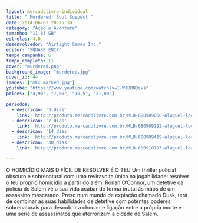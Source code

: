 ```yaml
---
layout: mercadolivre-individual
title: " Murdered: Soul Suspect "
date: 2014-06-03 20:25:30
category: "Ação e Aventura"
tamanho: "11,83 GB"
estrelas: 4,0
desenvolvedor: "Airtight Games Inc."
editor: "SQUARE ENIX"
tempo_campanha: 6
tempo_completo: 11
cover: "murdered.png"
background_image: "murdered.jpg"
cover_id: 44
images: ["mkx_marked.jpg"]
youtube: "https://www.youtube.com/watch?v=I-WIUBNDsVs"
prices: ["4,90", "7,00", "10,5", "21,00"]

periodos:
  - descricao: '3 dias'
    link: 'http://produto.mercadolivre.com.br/MLB-680909060-aluguel-locaco-de-jogos-xbox-one-midia-digital-_JM'
  - descricao: '7 dias'
    link: 'http://produto.mercadolivre.com.br/MLB-680909192-aluguel-locaco-de-jogos-xbox-one-midia-digital-_JM'
  - descricao: '14 dias'
    link: 'http://produto.mercadolivre.com.br/MLB-680909419-aluguel-locaco-de-jogos-xbox-one-midia-digital-_JM'
  - descricao: '30 dias'
    link: 'http://produto.mercadolivre.com.br/MLB-680910793-aluguel-locaco-de-jogos-xbox-one-midia-digital-_JM'

---
```


O HOMICÍDIO MAIS DIFÍCIL DE RESOLVER É O TEU Um thriller policial obscuro e sobrenatural com uma reviravolta única na jogabilidade: resolver o teu próprio homicídio a partir do além. Ronan O’Connor, um detetive da polícia de Salem vê a sua vida acabar de forma brutal às mãos de um assassino mascarado. Preso num mundo de expiação chamado Dusk, terá de combinar as suas habilidades de detetive com potentes poderes sobrenaturais para descobrir a chocante ligação entre a própria morte e uma série de assassinatos que aterrorizam a cidade de Salem.
